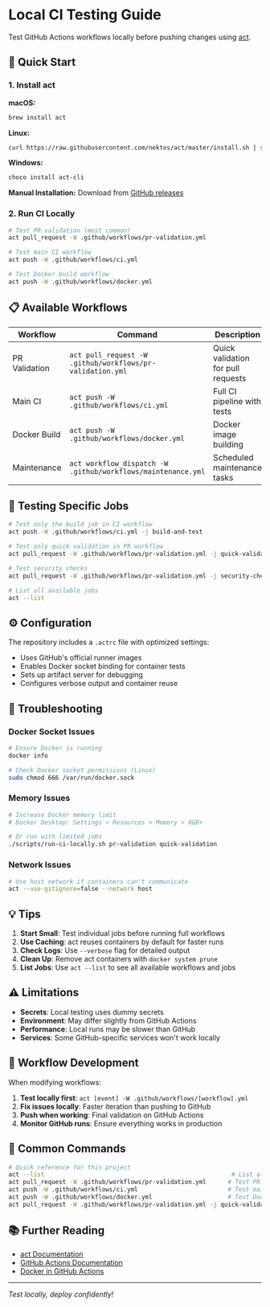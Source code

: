 # Local CI Testing Guide

Test GitHub Actions workflows locally before pushing changes using [act](https://github.com/nektos/act).

## 🚀 Quick Start

### 1. Install act

**macOS:**
```bash
brew install act
```

**Linux:**
```bash
curl https://raw.githubusercontent.com/nektos/act/master/install.sh | sudo bash
```

**Windows:**
```bash
choco install act-cli
```

**Manual Installation:**
Download from [GitHub releases](https://github.com/nektos/act/releases)

### 2. Run CI Locally

```bash
# Test PR validation (most common)
act pull_request -W .github/workflows/pr-validation.yml

# Test main CI workflow
act push -W .github/workflows/ci.yml

# Test Docker build workflow
act push -W .github/workflows/docker.yml
```

## 📋 Available Workflows

| Workflow | Command | Description |
|----------|---------|-------------|
| PR Validation | `act pull_request -W .github/workflows/pr-validation.yml` | Quick validation for pull requests |
| Main CI | `act push -W .github/workflows/ci.yml` | Full CI pipeline with tests |
| Docker Build | `act push -W .github/workflows/docker.yml` | Docker image building |
| Maintenance | `act workflow_dispatch -W .github/workflows/maintenance.yml` | Scheduled maintenance tasks |

## 🎯 Testing Specific Jobs

```bash
# Test only the build job in CI workflow
act push -W .github/workflows/ci.yml -j build-and-test

# Test only quick validation in PR workflow
act pull_request -W .github/workflows/pr-validation.yml -j quick-validation

# Test security checks
act pull_request -W .github/workflows/pr-validation.yml -j security-check

# List all available jobs
act --list
```

## ⚙️ Configuration

The repository includes a `.actrc` file with optimized settings:

- Uses GitHub's official runner images
- Enables Docker socket binding for container tests
- Sets up artifact server for debugging
- Configures verbose output and container reuse

## 🐛 Troubleshooting

### Docker Socket Issues
```bash
# Ensure Docker is running
docker info

# Check Docker socket permissions (Linux)
sudo chmod 666 /var/run/docker.sock
```

### Memory Issues
```bash
# Increase Docker memory limit
# Docker Desktop: Settings > Resources > Memory > 8GB+

# Or run with limited jobs
./scripts/run-ci-locally.sh pr-validation quick-validation
```

### Network Issues
```bash
# Use host network if containers can't communicate
act --use-gitignore=false --network host
```

## 💡 Tips

1. **Start Small**: Test individual jobs before running full workflows
2. **Use Caching**: act reuses containers by default for faster runs
3. **Check Logs**: Use `--verbose` flag for detailed output
4. **Clean Up**: Remove act containers with `docker system prune`
5. **List Jobs**: Use `act --list` to see all available workflows and jobs

## ⚠️ Limitations

- **Secrets**: Local testing uses dummy secrets
- **Environment**: May differ slightly from GitHub Actions
- **Performance**: Local runs may be slower than GitHub
- **Services**: Some GitHub-specific services won't work locally

## 🔄 Workflow Development

When modifying workflows:

1. **Test locally first**: `act [event] -W .github/workflows/[workflow].yml`
2. **Fix issues locally**: Faster iteration than pushing to GitHub
3. **Push when working**: Final validation on GitHub Actions
4. **Monitor GitHub runs**: Ensure everything works in production

## 📖 Common Commands

```bash
# Quick reference for this project
act --list                                                    # List all workflows
act pull_request -W .github/workflows/pr-validation.yml      # Test PR validation
act push -W .github/workflows/ci.yml                         # Test main CI
act push -W .github/workflows/docker.yml                     # Test Docker builds
act pull_request -W .github/workflows/pr-validation.yml -j quick-validation  # Test specific job
```

## 📚 Further Reading

- [act Documentation](https://github.com/nektos/act)
- [GitHub Actions Documentation](https://docs.github.com/en/actions)
- [Docker in GitHub Actions](https://docs.github.com/en/actions/using-containerized-services)

---

*Test locally, deploy confidently!*
